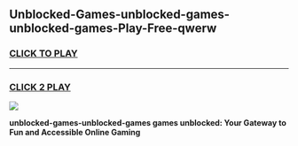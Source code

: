 
## Unblocked-Games-unblocked-games-unblocked-games-Play-Free-qwerw
<h3>
<a href="https://premium76.site?title=unblocked-games-unblocked-games&ref=19M">CLICK TO PLAY</a></h3>
<hr>

<h3>
<a href="https://premium76.site?title=unblocked-games-unblocked-games&ref=19M">CLICK 2 PLAY</a>
  
</h3>

<a href="https://premium76.site?title=unblocked-games-unblocked-games&ref=19M"><img src="https://clearcache.store/games.png"></a>


**unblocked-games-unblocked-games games unblocked: Your Gateway to Fun and Accessible Online Gaming**
